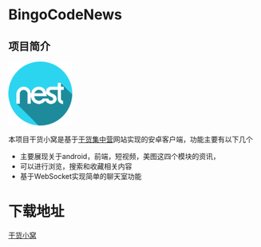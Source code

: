 # BingoCodeNews
## 项目简介 

![](https://raw.githubusercontent.com/bingocode/BingoCodeNews/master/app/src/main/res/mipmap-xxhdpi/icon.png)

本项目干货小窝是基于[干货集中营](http://gank.io/)网站实现的安卓客户端，功能主要有以下几个
- 主要展现关于android，前端，短视频，美图这四个模块的资讯，
- 可以进行浏览，搜索和收藏相关内容
- 基于WebSocket实现简单的聊天室功能

# 下载地址
[干货小窝](https://fir.im/bp7e)
